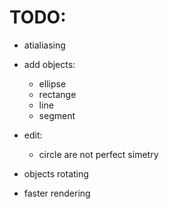 # TODO:

- atialiasing

- add objects:
  - ellipse
  - rectange
  - line
  - segment

- edit:
  - circle are not perfect simetry

- objects rotating

- faster rendering
